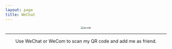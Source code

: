 ```yaml
---
layout: page
title: WeChat
---
```


<p>
</p>

<p align="center"><img src="qrcode.png" alt="qrcode" style="zoom:50%;" /></p>



---

<center >Use WeChat or WeCom to scan my QR code and add me as friend.</center>

